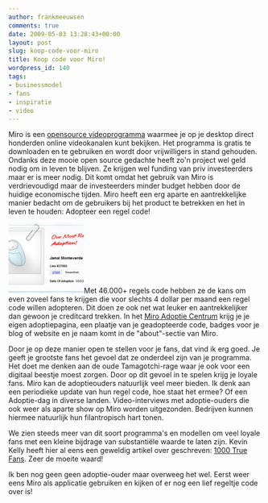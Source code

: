 ```yaml
---
author: frankmeeuwsen
comments: true
date: 2009-05-03 13:28:43+00:00
layout: post
slug: koop-code-voor-miro
title: Koop code voor Miro!
wordpress_id: 140
tags:
- businessmodel
- fans
- inspiratie
- video
---
```


Miro is een [opensource videoprogramma](http://getmiro.com/) waarmee je op je desktop direct honderden online videokanalen kunt bekijken. Het programma is gratis te downloaden en te gebruiken en wordt door vrijwilligers in stand gehouden. Ondanks deze mooie open source gedachte heeft zo'n project wel geld nodig om in leven te blijven. Ze krijgen wel funding van priv investeerders maar er is meer nodig. Dit komt omdat het gebruik van Miro is verdrievoudigd maar de investeerders minder budget hebben door de huidige economische tijden. Miro heeft een erg aparte en aantrekkelijke manier bedacht om de gebruikers bij het product te betrekken en het in leven te houden: Adopteer een regel code!

[![miroadoption](../images/uploadimages/miroadoption-150x140.png)](../images/uploadimages/miroadoption.png)Met 46.000+ regels code hebben ze de kans om even zoveel fans te krijgen die voor slechts 4 dollar per maand een regel code willen adopteren. Dit doen ze ook net wat leuker en aantrekkelijker dan gewoon je creditcard trekken. In het [Miro Adoptie Centrum](https://www.getmiro.com/adopt/) krijg je je eigen adoptiepagina, een plaatje van je geadopteerde code, badges voor je blog of website en je naam komt in de "about"-sectie van Miro.

Door je op deze manier open te stellen voor je fans, dat vind ik erg goed. Je geeft je grootste fans het gevoel dat ze onderdeel zijn van je programma. Het doet me denken aan de oude Tamagotchi-rage waar je ook voor een digitaal beestje moest zorgen. Door op dit gevoel in te spelen krijg je loyale fans. Miro kan de adoptieouders natuurlijk veel meer bieden. Ik denk aan een periodieke update van hun regel code, hoe staat het ermee? Of een Adoptie-dag in diverse landen. Video-interviews met adoptie-ouders die ook weer als aparte show op Miro worden uitgezonden. Bedrijven kunnen hiermee natuurlijk hun filantropisch hart tonen.

We zien steeds meer van dit soort programma's en modellen om veel loyale fans met een kleine bijdrage van substantiële waarde te laten zijn. Kevin Kelly heeft hier al eens een geweldig artikel over geschreven: [1000 True Fans](http://www.kk.org/thetechnium/archives/2008/03/1000_true_fans.php). Zeer de moeite waard!

Ik ben nog geen geen adoptie-ouder maar overweeg het wel. Eerst weer eens Miro als applicatie gebruiken en kijken of er nog een lief regeltje code over is!

